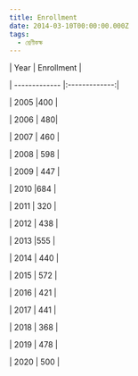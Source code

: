 ```yaml
---
title: Enrollment
date: 2014-03-10T00:00:00.000Z
tags:
  - শ্রেণীকক্ষ
---
```

| Year | Enrollment |

| ------------- |:-------------:|

| 2005 |400 |

| 2006 | 480|

| 2007 | 460 |

| 2008 | 598 |

| 2009 | 447 |

| 2010 |684 |

| 2011 | 320 |

| 2012 | 438 |

| 2013 |555 |

| 2014 | 440 |

| 2015 | 572 |

| 2016 | 421 |

| 2017 | 441 |

| 2018 | 368 |

| 2019 | 478 |

| 2020 | 500 |
